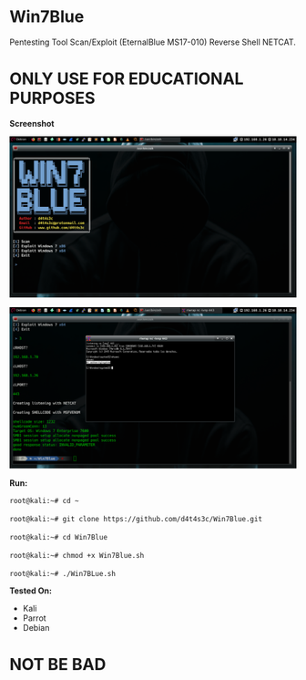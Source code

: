 # Win7Blue

Pentesting Tool Scan/Exploit (EternalBlue MS17-010) Reverse Shell NETCAT.

# ONLY USE FOR EDUCATIONAL PURPOSES

**Screenshot**

![](/screenshot/1.png)

![](/screenshot/2.png)

**Run:**
```
root@kali:~# cd ~

root@kali:~# git clone https://github.com/d4t4s3c/Win7Blue.git

root@kali:~# cd Win7Blue

root@kali:~# chmod +x Win7Blue.sh

root@kali:~# ./Win7BLue.sh

```

**Tested On:**

- Kali
- Parrot
- Debian

# NOT BE BAD


